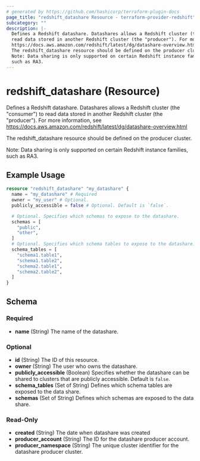 ```yaml
---
# generated by https://github.com/hashicorp/terraform-plugin-docs
page_title: "redshift_datashare Resource - terraform-provider-redshift"
subcategory: ""
description: |-
  Defines a Redshift datashare. Datashares allows a Redshift cluster (the "consumer") to
  read data stored in another Redshift cluster (the "producer"). For more information, see
  https://docs.aws.amazon.com/redshift/latest/dg/datashare-overview.html
  The redshift_datashare resource should be defined on the producer cluster.
  Note: Data sharing is only supported on certain Redshift instance families,
  such as RA3.
---
```


# redshift_datashare (Resource)

Defines a Redshift datashare. Datashares allows a Redshift cluster (the "consumer") to
read data stored in another Redshift cluster (the "producer"). For more information, see
https://docs.aws.amazon.com/redshift/latest/dg/datashare-overview.html

The redshift_datashare resource should be defined on the producer cluster.

Note: Data sharing is only supported on certain Redshift instance families,
such as RA3.

## Example Usage

```terraform
resource "redshift_datashare" "my_datashare" {
  name = "my_datashare" # Required
  owner = "my_user" # Optional.
  publicly_accessible = false # Optional. Default is `false`.

  # Optional. Specifies which schemas to expose to the datashare.
  schemas = [
    "public",
    "other",
  ]
  # Optional. Specifies which schema tables to expose to the datashare.
  schema_tables = [
    "schema1.table1",
    "schema1.table2",
    "schema2.table1",
    "schema2.table2",
  ]
}
```

<!-- schema generated by tfplugindocs -->
## Schema

### Required

- **name** (String) The name of the datashare.

### Optional

- **id** (String) The ID of this resource.
- **owner** (String) The user who owns the datashare.
- **publicly_accessible** (Boolean) Specifies whether the datashare can be shared to clusters that are publicly accessible. Default is `false`.
- **schema_tables** (Set of String) Defines which schema tables are exposed to the data share.
- **schemas** (Set of String) Defines which schemas are exposed to the data share.

### Read-Only

- **created** (String) The date when datashare was created
- **producer_account** (String) The ID for the datashare producer account.
- **producer_namespace** (String) The unique cluster identifier for the datashare producer cluster.



